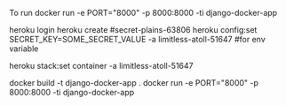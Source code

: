 To run docker run -e PORT="8000"  -p 8000:8000 -ti django-docker-app

heroku login
heroku create #secret-plains-63806
heroku config:set SECRET_KEY=SOME_SECRET_VALUE -a limitless-atoll-51647 #for env variable

heroku stack:set container -a limitless-atoll-51647

docker build -t django-docker-app .
docker run -e PORT="8000"  -p 8000:8000 -ti django-docker-app



